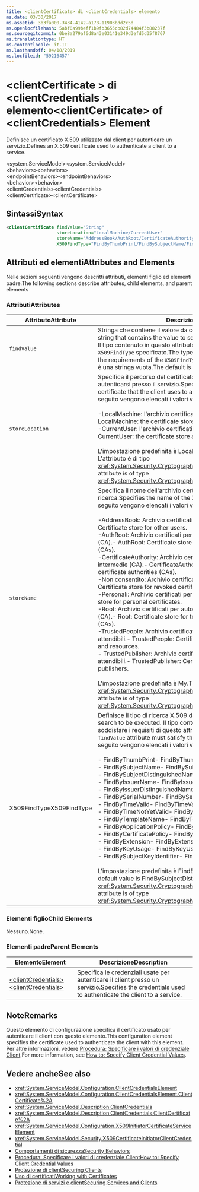 ```yaml
---
title: <clientCertificate> di <clientCredentials> elemento
ms.date: 03/30/2017
ms.assetid: 3b3fa000-3434-4142-a178-11903bdd2c5d
ms.openlocfilehash: 5abf0a99beff1b9fb3655cb82d74484f3b88237f
ms.sourcegitcommit: 0be8a279af6d8a43e03141e349d3efd5d35f8767
ms.translationtype: HT
ms.contentlocale: it-IT
ms.lasthandoff: 04/18/2019
ms.locfileid: "59216457"
---
```

# <a name="clientcertificate-of-clientcredentials-element"></a><span data-ttu-id="9bc11-102">\<clientCertificate > di \<clientCredentials > elemento</span><span class="sxs-lookup"><span data-stu-id="9bc11-102">\<clientCertificate> of \<clientCredentials> Element</span></span>
<span data-ttu-id="9bc11-103">Definisce un certificato X.509 utilizzato dal client per autenticare un servizio.</span><span class="sxs-lookup"><span data-stu-id="9bc11-103">Defines an X.509 certificate used to authenticate a client to a service.</span></span>  
  
 <span data-ttu-id="9bc11-104">\<system.ServiceModel></span><span class="sxs-lookup"><span data-stu-id="9bc11-104">\<system.ServiceModel></span></span>  
<span data-ttu-id="9bc11-105">\<behaviors></span><span class="sxs-lookup"><span data-stu-id="9bc11-105">\<behaviors></span></span>  
<span data-ttu-id="9bc11-106">\<endpointBehaviors></span><span class="sxs-lookup"><span data-stu-id="9bc11-106">\<endpointBehaviors></span></span>  
<span data-ttu-id="9bc11-107">\<behavior></span><span class="sxs-lookup"><span data-stu-id="9bc11-107">\<behavior></span></span>  
<span data-ttu-id="9bc11-108">\<clientCredentials></span><span class="sxs-lookup"><span data-stu-id="9bc11-108">\<clientCredentials></span></span>  
<span data-ttu-id="9bc11-109">\<clientCertificate></span><span class="sxs-lookup"><span data-stu-id="9bc11-109">\<clientCertificate></span></span>  
  
## <a name="syntax"></a><span data-ttu-id="9bc11-110">Sintassi</span><span class="sxs-lookup"><span data-stu-id="9bc11-110">Syntax</span></span>  
  
```xml  
<clientCertificate findValue="String"
                   storeLocation="LocalMachine/CurrentUser"
                   storeName="AddressBook/AuthRoot/CertificateAuthority/Disallowed/My/Root/TrustedPeople/TrustedPublisher"
                   X509FindType="FindByThumbPrint/FindBySubjectName/FindBySubjectDistinguishedName/FindByIssuerName/FindByIssuerDistinguishedName/FindBySerialNumber/FindByTimeValid/FindByTimeNotYetValid/FindByTemplateName/FindByApplicationPolicy/FindByCertificatePolicy/FindByExtension/FindByKeyUsage/FindBySubjectKeyIdentifier" />
```  
  
## <a name="attributes-and-elements"></a><span data-ttu-id="9bc11-111">Attributi ed elementi</span><span class="sxs-lookup"><span data-stu-id="9bc11-111">Attributes and Elements</span></span>  
 <span data-ttu-id="9bc11-112">Nelle sezioni seguenti vengono descritti attributi, elementi figlio ed elementi padre.</span><span class="sxs-lookup"><span data-stu-id="9bc11-112">The following sections describe attributes, child elements, and parent elements</span></span>  
  
### <a name="attributes"></a><span data-ttu-id="9bc11-113">Attributi</span><span class="sxs-lookup"><span data-stu-id="9bc11-113">Attributes</span></span>  
  
|<span data-ttu-id="9bc11-114">Attributo</span><span class="sxs-lookup"><span data-stu-id="9bc11-114">Attribute</span></span>|<span data-ttu-id="9bc11-115">Descrizione</span><span class="sxs-lookup"><span data-stu-id="9bc11-115">Description</span></span>|  
|---------------|-----------------|  
|`findValue`|<span data-ttu-id="9bc11-116">Stringa che contiene il valore da cercare nell'archivio certificati X.509.</span><span class="sxs-lookup"><span data-stu-id="9bc11-116">A string that contains the value to search for in the X.509 certificate store.</span></span> <span data-ttu-id="9bc11-117">Il tipo contenuto in questo attributo deve soddisfare i requisiti del valore `X509FindType` specificato.</span><span class="sxs-lookup"><span data-stu-id="9bc11-117">The type contained in the attribute must satisfy the requirements of the `X509FindType` attribute value.</span></span> <span data-ttu-id="9bc11-118">Il valore predefinito è una stringa vuota.</span><span class="sxs-lookup"><span data-stu-id="9bc11-118">The default is an empty string.</span></span>|  
|`storeLocation`|<span data-ttu-id="9bc11-119">Specifica il percorso del certificato X.509 usato dal client per autenticarsi presso il servizio.</span><span class="sxs-lookup"><span data-stu-id="9bc11-119">Specifies the location of the X.509 certificate that the client uses to authenticate itself to the service.</span></span> <span data-ttu-id="9bc11-120">Di seguito vengono elencati i valori validi:</span><span class="sxs-lookup"><span data-stu-id="9bc11-120">Valid values include the following:</span></span><br /><br /> <span data-ttu-id="9bc11-121">-LocalMachine: l'archivio certificati assegnato al computer locale.</span><span class="sxs-lookup"><span data-stu-id="9bc11-121">-   LocalMachine: the certificate store assigned to the local machine.</span></span><br /><span data-ttu-id="9bc11-122">-CurrentUser: l'archivio certificati assegnato all'utente corrente.</span><span class="sxs-lookup"><span data-stu-id="9bc11-122">-   CurrentUser: the certificate store assigned to the current user.</span></span><br /><br /> <span data-ttu-id="9bc11-123">L'impostazione predefinita è LocalMachine.</span><span class="sxs-lookup"><span data-stu-id="9bc11-123">The default is LocalMachine.</span></span> <span data-ttu-id="9bc11-124">L'attributo è di tipo <xref:System.Security.Cryptography.X509Certificates.StoreLocation>.</span><span class="sxs-lookup"><span data-stu-id="9bc11-124">This attribute is of type <xref:System.Security.Cryptography.X509Certificates.StoreLocation>.</span></span>|  
|`storeName`|<span data-ttu-id="9bc11-125">Specifica il nome dell'archivio certificati X.509 in cui eseguire la ricerca.</span><span class="sxs-lookup"><span data-stu-id="9bc11-125">Specifies the name of the X.509 certificate store to search.</span></span> <span data-ttu-id="9bc11-126">Di seguito vengono elencati i valori validi:</span><span class="sxs-lookup"><span data-stu-id="9bc11-126">Valid values include the following:</span></span><br /><br /> <span data-ttu-id="9bc11-127">-AddressBook: Archivio certificati per altri utenti.</span><span class="sxs-lookup"><span data-stu-id="9bc11-127">-   AddressBook: Certificate store for other users.</span></span><br /><span data-ttu-id="9bc11-128">-AuthRoot: Archivio certificati per autorità di certificazione di terze parti (CA).</span><span class="sxs-lookup"><span data-stu-id="9bc11-128">-   AuthRoot: Certificate store for third-party certificate authorities (CAs).</span></span><br /><span data-ttu-id="9bc11-129">-CertificateAuthority: Archivio certificati per autorità di certificazione intermedie (CA).</span><span class="sxs-lookup"><span data-stu-id="9bc11-129">-   CertificateAuthority: Certificate store for intermediate certificate authorities (CAs).</span></span><br /><span data-ttu-id="9bc11-130">-Non consentito: Archivio certificati per certificati revocati.</span><span class="sxs-lookup"><span data-stu-id="9bc11-130">-   Disallowed: Certificate store for revoked certificates.</span></span><br /><span data-ttu-id="9bc11-131">-Personali: Archivio certificati per certificati personali.</span><span class="sxs-lookup"><span data-stu-id="9bc11-131">-   My: Certificate store for personal certificates.</span></span><br /><span data-ttu-id="9bc11-132">-Root: Archivio certificati per autorità di certificazione radice attendibile (CA).</span><span class="sxs-lookup"><span data-stu-id="9bc11-132">-   Root: Certificate store for trusted root certificate authorities (CAs).</span></span><br /><span data-ttu-id="9bc11-133">-TrustedPeople: Archivio certificati per le risorse e persone direttamente attendibili.</span><span class="sxs-lookup"><span data-stu-id="9bc11-133">-   TrustedPeople: Certificate store for directly trusted people and resources.</span></span><br /><span data-ttu-id="9bc11-134">-   TrustedPublisher: Archivio certificati per autori direttamente attendibili.</span><span class="sxs-lookup"><span data-stu-id="9bc11-134">-   TrustedPublisher: Certificate store for directly trusted publishers.</span></span><br /><br /> <span data-ttu-id="9bc11-135">L'impostazione predefinita è My.</span><span class="sxs-lookup"><span data-stu-id="9bc11-135">The default is My.</span></span> <span data-ttu-id="9bc11-136">L'attributo è di tipo <xref:System.Security.Cryptography.X509Certificates.StoreName>.</span><span class="sxs-lookup"><span data-stu-id="9bc11-136">This attribute is of type <xref:System.Security.Cryptography.X509Certificates.StoreName>.</span></span>|  
|<span data-ttu-id="9bc11-137">X509FindType</span><span class="sxs-lookup"><span data-stu-id="9bc11-137">X509FindType</span></span>|<span data-ttu-id="9bc11-138">Definisce il tipo di ricerca X.509 da eseguire.</span><span class="sxs-lookup"><span data-stu-id="9bc11-138">Defines the type of X.509 search to be executed.</span></span> <span data-ttu-id="9bc11-139">Il tipo contenuto nell'attributo `findValue` deve soddisfare i requisiti di questo attributo.</span><span class="sxs-lookup"><span data-stu-id="9bc11-139">The type contained in the `findValue` attribute must satisfy the requirements of this attribute.</span></span> <span data-ttu-id="9bc11-140">Di seguito vengono elencati i valori validi:</span><span class="sxs-lookup"><span data-stu-id="9bc11-140">Valid values include the following:</span></span><br /><br /> <span data-ttu-id="9bc11-141">-   FindByThumbPrint</span><span class="sxs-lookup"><span data-stu-id="9bc11-141">-   FindByThumbPrint</span></span><br /><span data-ttu-id="9bc11-142">-   FindBySubjectName</span><span class="sxs-lookup"><span data-stu-id="9bc11-142">-   FindBySubjectName</span></span><br /><span data-ttu-id="9bc11-143">-   FindBySubjectDistinguishedName</span><span class="sxs-lookup"><span data-stu-id="9bc11-143">-   FindBySubjectDistinguishedName</span></span><br /><span data-ttu-id="9bc11-144">-   FindByIssuerName</span><span class="sxs-lookup"><span data-stu-id="9bc11-144">-   FindByIssuerName</span></span><br /><span data-ttu-id="9bc11-145">-   FindByIssuerDistinguishedName</span><span class="sxs-lookup"><span data-stu-id="9bc11-145">-   FindByIssuerDistinguishedName</span></span><br /><span data-ttu-id="9bc11-146">-   FindBySerialNumber</span><span class="sxs-lookup"><span data-stu-id="9bc11-146">-   FindBySerialNumber</span></span><br /><span data-ttu-id="9bc11-147">-   FindByTimeValid</span><span class="sxs-lookup"><span data-stu-id="9bc11-147">-   FindByTimeValid</span></span><br /><span data-ttu-id="9bc11-148">-   FindByTimeNotYetValid</span><span class="sxs-lookup"><span data-stu-id="9bc11-148">-   FindByTimeNotYetValid</span></span><br /><span data-ttu-id="9bc11-149">-   FindByTemplateName</span><span class="sxs-lookup"><span data-stu-id="9bc11-149">-   FindByTemplateName</span></span><br /><span data-ttu-id="9bc11-150">-   FindByApplicationPolicy</span><span class="sxs-lookup"><span data-stu-id="9bc11-150">-   FindByApplicationPolicy</span></span><br /><span data-ttu-id="9bc11-151">-   FindByCertificatePolicy</span><span class="sxs-lookup"><span data-stu-id="9bc11-151">-   FindByCertificatePolicy</span></span><br /><span data-ttu-id="9bc11-152">-   FindByExtension</span><span class="sxs-lookup"><span data-stu-id="9bc11-152">-   FindByExtension</span></span><br /><span data-ttu-id="9bc11-153">-   FindByKeyUsage</span><span class="sxs-lookup"><span data-stu-id="9bc11-153">-   FindByKeyUsage</span></span><br /><span data-ttu-id="9bc11-154">-   FindBySubjectKeyIdentifier</span><span class="sxs-lookup"><span data-stu-id="9bc11-154">-   FindBySubjectKeyIdentifier</span></span><br /><br /> <span data-ttu-id="9bc11-155">L'impostazione predefinita è FindBySubjectDistinguishedName.</span><span class="sxs-lookup"><span data-stu-id="9bc11-155">The default value is FindBySubjectDistinguishedName.</span></span> <span data-ttu-id="9bc11-156">L'attributo è di tipo <xref:System.Security.Cryptography.X509Certificates.X509FindType>.</span><span class="sxs-lookup"><span data-stu-id="9bc11-156">This attribute is of type <xref:System.Security.Cryptography.X509Certificates.X509FindType>.</span></span>|  
  
### <a name="child-elements"></a><span data-ttu-id="9bc11-157">Elementi figlio</span><span class="sxs-lookup"><span data-stu-id="9bc11-157">Child Elements</span></span>  
 <span data-ttu-id="9bc11-158">Nessuno.</span><span class="sxs-lookup"><span data-stu-id="9bc11-158">None.</span></span>  
  
### <a name="parent-elements"></a><span data-ttu-id="9bc11-159">Elementi padre</span><span class="sxs-lookup"><span data-stu-id="9bc11-159">Parent Elements</span></span>  
  
|<span data-ttu-id="9bc11-160">Elemento</span><span class="sxs-lookup"><span data-stu-id="9bc11-160">Element</span></span>|<span data-ttu-id="9bc11-161">Descrizione</span><span class="sxs-lookup"><span data-stu-id="9bc11-161">Description</span></span>|  
|-------------|-----------------|  
|[<span data-ttu-id="9bc11-162">\<clientCredentials></span><span class="sxs-lookup"><span data-stu-id="9bc11-162">\<clientCredentials></span></span>](../../../../../docs/framework/configure-apps/file-schema/wcf/clientcredentials.md)|<span data-ttu-id="9bc11-163">Specifica le credenziali usate per autenticare il client presso un servizio.</span><span class="sxs-lookup"><span data-stu-id="9bc11-163">Specifies the credentials used to authenticate the client to a service.</span></span>|  
  
## <a name="remarks"></a><span data-ttu-id="9bc11-164">Note</span><span class="sxs-lookup"><span data-stu-id="9bc11-164">Remarks</span></span>  
 <span data-ttu-id="9bc11-165">Questo elemento di configurazione specifica il certificato usato per autenticare il client con questo elemento.</span><span class="sxs-lookup"><span data-stu-id="9bc11-165">This configuration element specifies the certificate used to authenticate the client with this element.</span></span> <span data-ttu-id="9bc11-166">Per altre informazioni, vedere [Procedura: Specificare i valori di credenziale Client](../../../../../docs/framework/wcf/how-to-specify-client-credential-values.md).</span><span class="sxs-lookup"><span data-stu-id="9bc11-166">For more information, see [How to: Specify Client Credential Values](../../../../../docs/framework/wcf/how-to-specify-client-credential-values.md).</span></span>  
  
## <a name="see-also"></a><span data-ttu-id="9bc11-167">Vedere anche</span><span class="sxs-lookup"><span data-stu-id="9bc11-167">See also</span></span>

- <xref:System.ServiceModel.Configuration.ClientCredentialsElement>
- <xref:System.ServiceModel.Configuration.ClientCredentialsElement.ClientCertificate%2A>
- <xref:System.ServiceModel.Description.ClientCredentials>
- <xref:System.ServiceModel.Description.ClientCredentials.ClientCertificate%2A>
- <xref:System.ServiceModel.Configuration.X509InitiatorCertificateServiceElement>
- <xref:System.ServiceModel.Security.X509CertificateInitiatorClientCredential>
- [<span data-ttu-id="9bc11-168">Comportamenti di sicurezza</span><span class="sxs-lookup"><span data-stu-id="9bc11-168">Security Behaviors</span></span>](../../../../../docs/framework/wcf/feature-details/security-behaviors-in-wcf.md)
- [<span data-ttu-id="9bc11-169">Procedura: Specificare i valori di credenziale Client</span><span class="sxs-lookup"><span data-stu-id="9bc11-169">How to: Specify Client Credential Values</span></span>](../../../../../docs/framework/wcf/how-to-specify-client-credential-values.md)
- [<span data-ttu-id="9bc11-170">Protezione di client</span><span class="sxs-lookup"><span data-stu-id="9bc11-170">Securing Clients</span></span>](../../../../../docs/framework/wcf/securing-clients.md)
- [<span data-ttu-id="9bc11-171">Uso di certificati</span><span class="sxs-lookup"><span data-stu-id="9bc11-171">Working with Certificates</span></span>](../../../../../docs/framework/wcf/feature-details/working-with-certificates.md)
- [<span data-ttu-id="9bc11-172">Protezione di servizi e client</span><span class="sxs-lookup"><span data-stu-id="9bc11-172">Securing Services and Clients</span></span>](../../../../../docs/framework/wcf/feature-details/securing-services-and-clients.md)
